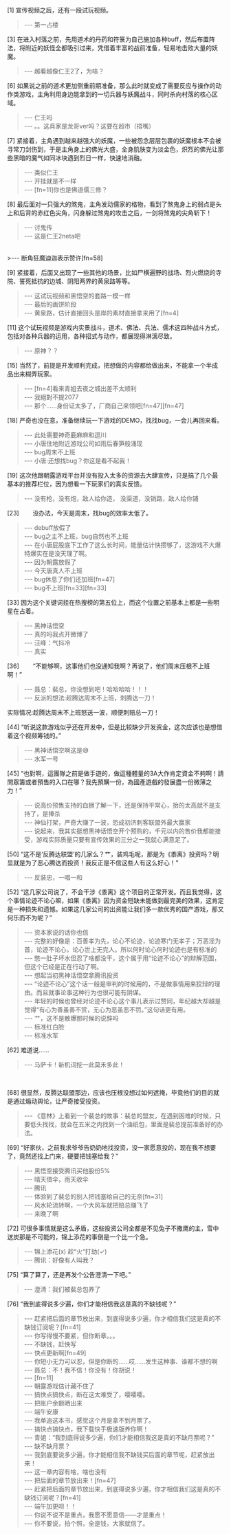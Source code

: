 
[1] 宣传视频之后，还有一段试玩视频。
>--- 第一占楼<br>

[3] 在进入村落之前，先用道术的丹药和符箓为自己施加各种buff，然后布置阵法，将附近的妖怪全都吸引过来，凭借着丰富的战前准备，轻易地击败大量的妖魔。
>--- 越看越像仁王2了，为啥？<br>

[6] 如果说之前的道术更加侧重前期准备，那么此时就变成了需要反应与操作的动作类游戏，主角利用身边能拿到的一切兵器与妖魔战斗，同时杀向村落的核心区域。
>--- 仁王吗<br>
>--- 。。这兵家是龙哥ver吗？这要在超市（捂嘴）<br>

[7] 紧接着，主角遇到越来越强大的妖魔，一些被怨念层层包裹的妖魔根本不会被寻常刀剑伤到，于是主角身上的佛光大盛，全身肌肤变为淡金色，炽烈的佛光让那些黑暗的魔气如同冰块遇到烈日一样，快速地消融。
>--- 类似仁王<br>
>--- 开挂就是不一样<br>
>--- [fn=11]你也是佛道儒三修？<br>

[8] 最后面对一只强大的煞鬼，主角发动儒家的格物，看到了煞鬼身上的弱点是头上和后背的赤红色尖角，闪身躲过煞鬼的攻击之后，一剑将煞鬼的尖角斩下！
>--- 讨鬼传<br>
>--- 这是仁王2neta吧
<br>
>--- 断角狂魔迪迦表示赞许[fn=58]<br>

[9] 紧接着，后面又出现了一些其他的场景，比如尸横遍野的战场、烈火燃烧的寺院、誓死抵抗的边城、阴阳两界的黄泉路等等。
>--- 这试玩视频和黑悟空的套路一模一样<br>
>--- 最后的画饼阶段<br>
>--- 黄泉路，估计直接回头是岸的素材直接拿来用了[fn=4]<br>

[11] 这个试玩视频是游戏内实景战斗，道术、佛法、兵法、儒术这四种战斗方式，包括对各种兵器的运用，各种招式与动作，都展现得淋漓尽致。
>--- 原神？？<br>

[15] 当然了，前提是开发顺利完成，把想做的内容都给做出来，不能拿一个半成品出来糊弄玩家。
>--- [fn=4]看来青姐去夜之城出差不太顺利<br>
>--- 我絕對不提2077<br>
>--- 那个……身份证太多了，厂商自己来领吧[fn=47][fn=47]<br>

[18] 严奇也没在意，准备继续玩一下游戏的DEMO，找找bug，一会儿再回来看。
>--- 此处需要神奇鹿麻麻和逗川<br>
>--- 小唐住地附近游戏公司如雨后春笋般涌现<br>
>--- bug周末不上班<br>
>--- 小唐:还想找bug？你这是看不起我！<br>

[19] 这次他跟朝露游戏平台并没有投入太多的资源去大肆宣传，只是搞了几个最基本的推荐栏位，因为想看一下玩家们的真实反馈。
>--- 没有枪，没有炮，敌人给你造，
没渠道，没销路，敌人给你铺<br>

[23] 　　没办法，今天是周末，找bug的效率太低了。
>--- debuff放假了<br>
>--- bug之主不上班，bug自然也不上班<br>
>--- 在小唐屁股底下工作了这么长时间，能量估计快攒够了，这游戏不大爆特爆实在是没天理了啊。<br>
>--- 因为朝露放假了<br>
>--- 今天唐真人不上班<br>
>--- bug休息了你们还加班[fn=47]<br>
>--- bug不上班[fn=33][fn=33]<br>

[33] 因为这个关键词挂在热搜榜的第五位上，而这个位置之前基本上都是一些明星在占着。
>--- 黑神话悟空<br>
>--- 真的吗我点开微博了<br>
>--- 汪峰：气抖冷<br>
>--- 真实<br>

[36] 　　“不能够啊，这事他们也没通知我啊？再说了，他们周末压根不上班啊！”
>--- 聂总：裴总，你没想到吧！哈哈哈哈！！！<br>
>--- 反派的想法:趁腾达周末不上班，刺腾达一刀！

实际情况:趁腾达周末不上班怒送一波，顺便刺赔总一刀！<br>

[44] “听说这款游戏似乎还在开发中，但是比较缺少开发资金，这次应该也是想借着这个视频筹钱的。”
>--- 黑神话悟空啊这是😅<br>
>--- 水军一号<br>

[45] “也對啊，這團隊之前是做手遊的，做這種體量的3A大作肯定資金不夠啊！請問眾籌或者預售的入口在哪？我先預購一份，為國產遊戲的發展盡一份微薄之力！”
>--- 说高价预售支持的血狮了解一下，还是保持平常心，抬的太高就不是支持了，是捧杀<br>
>--- 神仙打架，严奇大赚了一波，恐成初济刺客联盟外最大赢家<br>
>--- 说起来，我其实挺想黑神话悟空开个预购的，千元以内的售价我都能接受，游戏实际质量只要有宣传效果的三分之一我就心满意足了。<br>

[50] “这不是‘反腾达联盟’的几家么？艹，装鸡毛呢，那是为《黍离》投资吗？明显就是为了恶心腾达而投资！我反正是不信这些人有这么好心！”
>--- 反装忠，一唱一和<br>

[52] “这几家公司说了，不会干涉《黍离》这个项目的正常开发。而且我觉得，这个事情论迹不论心嘛，如果《黍离》因为资金短缺未能做到最完美的效果，这肯定是一种损失和遗憾。如果这几家公司的出资能让我们多一款优秀的国产游戏，那又何乐而不为呢？”
>--- 资本家说的话你也信<br>
>--- 完整的好像是：百善孝为先，论心不论迹，论迹寒门无孝子；万恶淫为首，论迹不论心，论心世上无完人。所以何时论心何时论迹也是有标准的<br>
>--- 憋一肚子坏水但忍了啥都没干，这个属于用“论迹不论心”的辩解范围，但这个已经是正在行动了啊。<br>
>--- 想起当初黑神话悟空拿腾讯投资<br>
>--- “论迹不论心”这个话一般是审判的时候用的，不是做事情用来狡辩的理由。而且就事论事这种行为也很可能有阴谋。<br>
>--- 年轻的时候也曾经对论迹不论心这个事儿表示过赞同，年纪越大却越是觉得“有心为善虽善不赏，无心为恶虽恶不罚。”这句话更有用。<br>
>--- 艹，这不是散爆那时候的说辞吗<br>
>--- 标准红白脸<br>
>--- 标准水军<br>

[62] 难道说……
>--- 马萨卡！新机词挖一此莫禾多此！
<br>

[68] 很显然，反腾达联盟那边，应该也压根没想过如何遮掩，毕竟他们的目的就是通过煽动舆论，让严奇接受投资。
>--- 《意林》上看到一个裴总的故事：裴总的盟友，在遇到困难的时候，只要低头找找，就会在五米之内找到一个油纸包，里面是裴总提前准备好的办法。<br>

[69] “好家伙，之前我求爷爷告奶奶地找投资，没一家愿意投的，现在我不想要了，竟然还找上门来，硬要把钱塞给我？”
>--- 黑悟空接受腾讯买他股份5%<br>
>--- 晴天借伞，雨天收伞<br>
>--- 腾讯<br>
>--- 体验到了裴总的别人把钱塞给自己的无奈[fn=31]<br>
>--- 风水轮流转啊，一个大风车就把赔总赚飞了<br>
>--- 来晚了啊<br>

[72] 可很多事情就是这么矛盾，这些投资公司全都是不见兔子不撒鹰的主，雪中送炭那是不可能的，锦上添花的事倒是一个比一个急。
>--- 锦上添花(x)
趁“火“打劫(✓)<br>
>--- 腾讯：好像有人叫我？<br>

[75] “算了算了，还是再发个公告澄清一下吧。”
>--- 澄清：我们被裴总包养了<br>

[76] “我到底得说多少遍，你们才能相信我这是真的不缺钱呢？”
>--- 赶紧把后面的章节放出来，到底得说多少遍，你才相信我们这是真的不缺钱订阅呢？[fn=41]<br>
>--- 你写得慢不要紧，但你断章。。。<br>
>--- 不缺钱，赶快写<br>
>--- 快点更新啊[fn=49]<br>
>--- 你短小无力可以忍，但是你断的……哎……发生这种事、谁都不想的啊<br>
>--- 聂总：不！我不信！你没有！你胡说！<br>
>--- [fn=11]<br>
>--- 朝露游戏估计藏不住了<br>
>--- 搞快点搞快点，断在这太难受了，嘤嘤嘤。<br>
>--- 把账户余额晒出来<br>
>--- 端午安康<br>
>--- 我单追这本书，感觉这个月是拿不到月票了。<br>
>--- 搞快点搞快点，我下载快手极速版养你啊！<br>
>--- 青姐：“我到底得说多少遍，你们才能相信我这是真的不缺月票呢？”<br>
>--- 缺不缺月票？<br>
>--- 我到底要说多少遍，你才能相信我不缺钱买后面的章节呢，赶紧放出来！<br>
>--- 这一章内容有啥，啥也没有<br>
>--- 把后面的章节放出来！[fn=47]<br>
>--- 赶紧把后面的章节放出来，到底得说多少遍，你才相信我们这是真的不缺钱订阅呢？[fn=41]<br>
>--- 端午加更呗！！<br>
>--- 你说不说不是重点，我愿不愿意信——才是重点！<br>
>--- 你不要说，拍个照，全是钱，大家就信了。<br>
